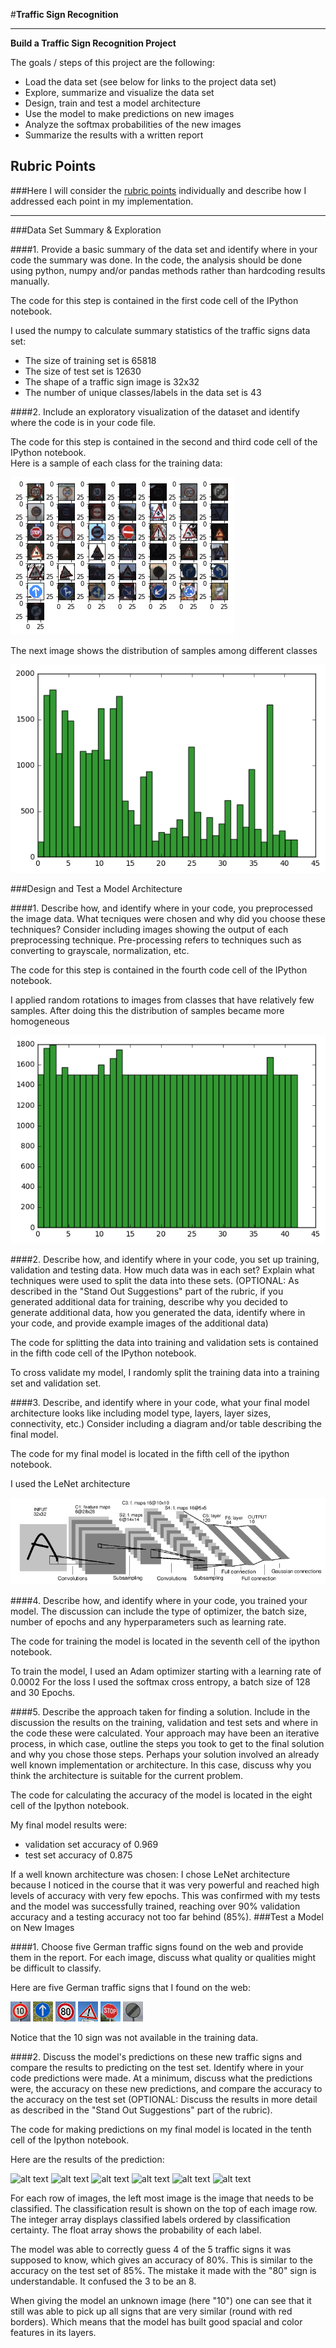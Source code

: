 #**Traffic Sign Recognition** 

---

**Build a Traffic Sign Recognition Project**

The goals / steps of this project are the following:
* Load the data set (see below for links to the project data set)
* Explore, summarize and visualize the data set
* Design, train and test a model architecture
* Use the model to make predictions on new images
* Analyze the softmax probabilities of the new images
* Summarize the results with a written report


[//]: # (Image References)

[image0]: ./output_images/data_viz.png "Visualization"
[image1]: ./output_images/histo1.png  "Visualization"
[image2]: ./output_images/histo2.png  "Visualization"
[image3]: ./output_images/lenet5.png "Random Noise"
[image4]: ./traffic_signs/10sign.png "Traffic Sign 1"
[image5]: ./traffic_signs/blue_up.png "Traffic Sign 1"
[image6]: ./traffic_signs/sign2.png "Traffic Sign 1"
[image7]: ./traffic_signs/sign3.png "Traffic Sign 1"
[image8]: ./traffic_signs/stopsign.png "Traffic Sign 1"
[image9]: ./traffic_signs/unlimited.png "Traffic Sign 1"
[image10]: ./output_images/result10.png "Traffic Sign 1"
[image11]: ./output_images/resultexc.png "Traffic Sign 1"
[image12]: ./output_images/resultstop.png "Traffic Sign 1"
[image13]: ./output_images/resultunlimi.png "Traffic Sign 1"
[image14]: ./output_images/resultarrow.png "Traffic Sign 1"
[image15]: ./output_images/result80.png "Traffic Sign 1"


## Rubric Points
###Here I will consider the [rubric points](https://review.udacity.com/#!/rubrics/481/view) individually and describe how I addressed each point in my implementation.  

---
###Data Set Summary & Exploration

####1. Provide a basic summary of the data set and identify where in your code the summary was done. In the code, the analysis should be done using python, numpy and/or pandas methods rather than hardcoding results manually.

The code for this step is contained in the first code cell of the IPython notebook.  

I used the numpy to calculate summary statistics of the traffic
signs data set:

* The size of training set is 65818
* The size of test set is 12630
* The shape of a traffic sign image is 32x32
* The number of unique classes/labels in the data set is 43

####2. Include an exploratory visualization of the dataset and identify where the code is in your code file.

The code for this step is contained in the second and third code cell of the IPython notebook.  
Here is a sample of each class for the training data:

![alt text][image0]

 
The next image shows the distribution of samples among different classes

![alt text][image1]



###Design and Test a Model Architecture

####1. Describe how, and identify where in your code, you preprocessed the image data. What tecniques were chosen and why did you choose these techniques? Consider including images showing the output of each preprocessing technique. Pre-processing refers to techniques such as converting to grayscale, normalization, etc.

The code for this step is contained in the fourth code cell of the IPython notebook.

I applied random rotations to images from classes that have relatively few samples.
After doing this the distribution of samples became more homogeneous

![alt text][image2]


####2. Describe how, and identify where in your code, you set up training, validation and testing data. How much data was in each set? Explain what techniques were used to split the data into these sets. (OPTIONAL: As described in the "Stand Out Suggestions" part of the rubric, if you generated additional data for training, describe why you decided to generate additional data, how you generated the data, identify where in your code, and provide example images of the additional data)

The code for splitting the data into training and validation sets is contained in the fifth code cell of the IPython notebook.  

To cross validate my model, I randomly split the training data into a training set and validation set. 


####3. Describe, and identify where in your code, what your final model architecture looks like including model type, layers, layer sizes, connectivity, etc.) Consider including a diagram and/or table describing the final model.

The code for my final model is located in the fifth cell of the ipython notebook. 

I used the LeNet architecture

![alt text][image3]


####4. Describe how, and identify where in your code, you trained your model. The discussion can include the type of optimizer, the batch size, number of epochs and any hyperparameters such as learning rate.

The code for training the model is located in the seventh cell of the ipython notebook. 

To train the model, I used an Adam optimizer starting with a learning rate of 0.0002
For the loss I used the softmax cross entropy, a batch size of 128 and 30 Epochs.

####5. Describe the approach taken for finding a solution. Include in the discussion the results on the training, validation and test sets and where in the code these were calculated. Your approach may have been an iterative process, in which case, outline the steps you took to get to the final solution and why you chose those steps. Perhaps your solution involved an already well known implementation or architecture. In this case, discuss why you think the architecture is suitable for the current problem.

The code for calculating the accuracy of the model is located in the eight cell of the Ipython notebook.

My final model results were:
* validation set accuracy of 0.969
* test set accuracy of  0.875

If a well known architecture was chosen:
I chose LeNet architecture because I noticed in the course that it was very powerful and reached high levels
of accuracy with very few epochs. This was confirmed with my tests and the model was successfully trained,
reaching over 90% validation accuracy and a testing accuracy not too far behind (85%).
###Test a Model on New Images

####1. Choose five German traffic signs found on the web and provide them in the report. For each image, discuss what quality or qualities might be difficult to classify.

Here are five German traffic signs that I found on the web:

![alt text][image4] ![alt text][image5] ![alt text][image6] 
![alt text][image7] ![alt text][image8] ![alt text][image9]

Notice that the 10 sign was not available in the training data.

####2. Discuss the model's predictions on these new traffic signs and compare the results to predicting on the test set. Identify where in your code predictions were made. At a minimum, discuss what the predictions were, the accuracy on these new predictions, and compare the accuracy to the accuracy on the test set (OPTIONAL: Discuss the results in more detail as described in the "Stand Out Suggestions" part of the rubric).

The code for making predictions on my final model is located in the tenth cell of the Ipython notebook.

Here are the results of the prediction:

![alt text][image10]
![alt text][image11]
![alt text][image12]
![alt text][image13]
![alt text][image14]
![alt text][image15]

For each row of images, the left most image is the image that needs to be classified.
The classification result is shown on the top of each image row. The integer array displays
classified labels ordered by classification certainty. The float array shows the probability of each
label.

The model was able to correctly guess 4 of the 5 traffic signs it was supposed to know, 
which gives an accuracy of 80%. This is similar to the accuracy on the test set of 85%.
The mistake it made with the "80" sign is understandable. It confused the 3 to be an 8.

When giving the model an unknown image (here "10") one can see that it still was able to pick up all signs
that are very similar (round with red borders). Which means that the model has built good spacial and color
features in its layers.